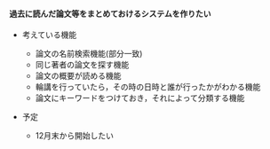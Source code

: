 #### 過去に読んだ論文等をまとめておけるシステムを作りたい
* 考えている機能
    * 論文の名前検索機能(部分一致)
    * 同じ著者の論文を探す機能
    * 論文の概要が読める機能
    * 輪講を行っていたら，その時の日時と誰が行ったかがわかる機能
    * 論文にキーワードをつけておき，それによって分類する機能

* 予定
    * 12月末から開始したい